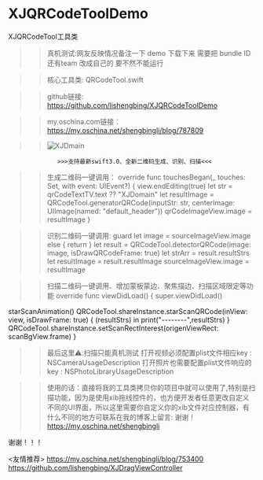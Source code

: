 # XJQRCodeToolDemo
XJQRCodeTool工具类

>>真机测试:网友反映情况备注一下
>>demo 下载下来 需要把 bundle ID  还有team 改成自己的  要不然不能运行


>>核心工具类:
>>QRCodeTool.swift


>>github链接:
>>https://github.com/lishengbing/XJQRCodeToolDemo


>>my.oschina.com链接：
>>https://my.oschina.net/shengbingli/blog/787809



>>![XJDmain](https://github.com/lishengbing/XJQRCodeToolDemo/blob/master/XJQRCodeDemo/%E4%BA%8C%E7%BB%B4%E7%A0%81%E6%A1%88%E4%BE%8B/Assets.xcassets/scanUI.imageset/scanUI%402x.png)   



                  >>>支持最新swift3.0、全新二维码生成、识别、扫描<<<

>>生成二维码一键调用：
override func touchesBegan(_ touches: Set<UITouch>, with event: UIEvent?) {
view.endEditing(true)
let str = qrCodeTextTV.text ?? "XJDomain"
let resultImage =  QRCodeTool.generatorQRCode(inputStr: str, centerImage: UIImage(named: "default_header"))
qrCodeImageView.image = resultImage
}


>>识别二维码一键调用:
guard let image = sourceImageView.image else { return }
let result = QRCodeTool.detectorQRCode(image: image, isDrawQRCodeFrame: true)
let strArr = result.resultStrs
let resultImage = result.resultImage
sourceImageView.image = resultImage



>>扫描二维码一键调用、增加蒙板蒙边、聚焦描边、扫描区域限定等功能
override func viewDidLoad() {
super.viewDidLoad()

starScanAnimation()
QRCodeTool.shareInstance.starScanQRCode(inView: view, isDrawFrame: true) { (resultStrs) in
print("--------",resultStrs)
}
QRCodeTool.shareInstance.setScanRectInterest(origenViewRect: scanBgView.frame)
}



>>最后这里⚠️:扫描只能真机测试
打开视频必须配置plist文件相应key : NSCameraUsageDescription
打开照片也需要配置plist文件响应的key : NSPhotoLibraryUsageDescription

>>使用的话：直接将我的工具类拷贝你的项目中就可以使用了,特别是扫描功能，因为是使用xib拖线控件的，也方便开发者任意更改自定义不同的UI界面，所以这里需要你自定义你的xib文件对应控制器，有什么不同的地方可联系在我的博客上留言: 谢谢！
https://my.oschina.net/shengbingli


谢谢！！！


<友情推荐>
https://my.oschina.net/shengbingli/blog/753400
https://github.com/lishengbing/XJDragViewController

